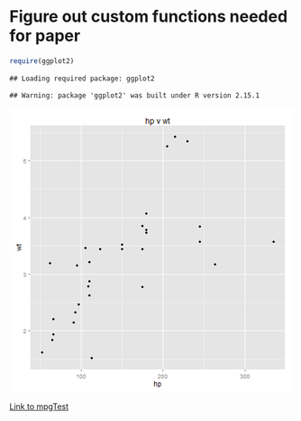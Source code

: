 # Figure out custom functions needed for paper


```r
require(ggplot2)
```

```
## Loading required package: ggplot2
```

```
## Warning: package 'ggplot2' was built under R version 2.15.1
```


<a id="mpgTest"></a>
![mpgTest](figure/mpgTest.png) 


[Link to mpgTest](#mpgTest)
